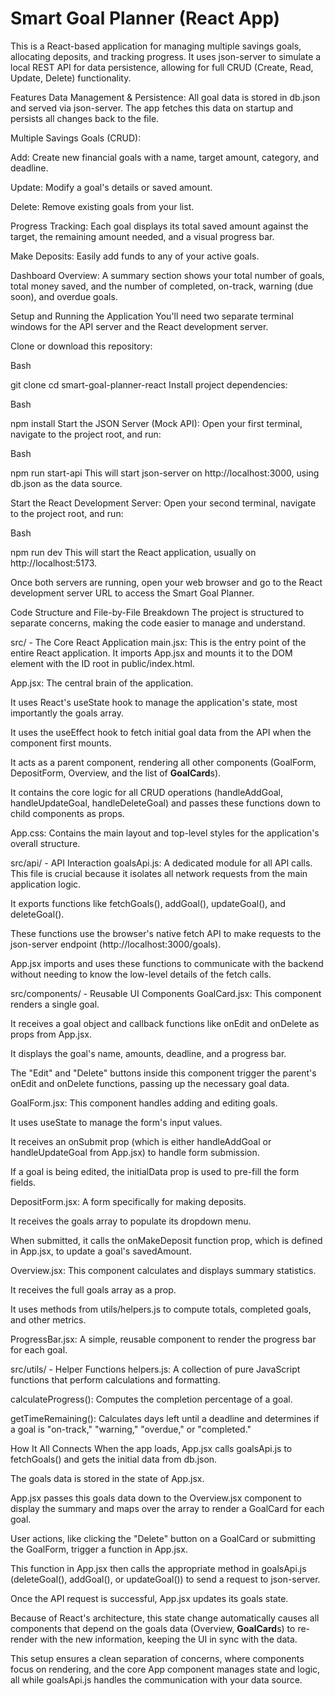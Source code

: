 # Smart Goal Planner (React App)
This is a React-based application for managing multiple savings goals, allocating deposits, and tracking progress. It uses json-server to simulate a local REST API for data persistence, allowing for full CRUD (Create, Read, Update, Delete) functionality.

Features
Data Management & Persistence: All goal data is stored in db.json and served via json-server. The app fetches this data on startup and persists all changes back to the file.

Multiple Savings Goals (CRUD):

Add: Create new financial goals with a name, target amount, category, and deadline.

Update: Modify a goal's details or saved amount.

Delete: Remove existing goals from your list.

Progress Tracking: Each goal displays its total saved amount against the target, the remaining amount needed, and a visual progress bar.

Make Deposits: Easily add funds to any of your active goals.

Dashboard Overview: A summary section shows your total number of goals, total money saved, and the number of completed, on-track, warning (due soon), and overdue goals.

Setup and Running the Application
You'll need two separate terminal windows for the API server and the React development server.

Clone or download this repository:

Bash

git clone <repository-url>
cd smart-goal-planner-react
Install project dependencies:

Bash

npm install
Start the JSON Server (Mock API):
Open your first terminal, navigate to the project root, and run:

Bash

npm run start-api
This will start json-server on http://localhost:3000, using db.json as the data source.

Start the React Development Server:
Open your second terminal, navigate to the project root, and run:

Bash

npm run dev
This will start the React application, usually on http://localhost:5173.

Once both servers are running, open your web browser and go to the React development server URL to access the Smart Goal Planner.

Code Structure and File-by-File Breakdown
The project is structured to separate concerns, making the code easier to manage and understand.

src/ - The Core React Application
main.jsx: This is the entry point of the entire React application. It imports App.jsx and mounts it to the DOM element with the ID root in public/index.html.

App.jsx: The central brain of the application.

It uses React's useState hook to manage the application's state, most importantly the goals array.

It uses the useEffect hook to fetch initial goal data from the API when the component first mounts.

It acts as a parent component, rendering all other components (GoalForm, DepositForm, Overview, and the list of **GoalCard**s).

It contains the core logic for all CRUD operations (handleAddGoal, handleUpdateGoal, handleDeleteGoal) and passes these functions down to child components as props.

App.css: Contains the main layout and top-level styles for the application's overall structure.

src/api/ - API Interaction
goalsApi.js: A dedicated module for all API calls. This file is crucial because it isolates all network requests from the main application logic.

It exports functions like fetchGoals(), addGoal(), updateGoal(), and deleteGoal().

These functions use the browser's native fetch API to make requests to the json-server endpoint (http://localhost:3000/goals).

App.jsx imports and uses these functions to communicate with the backend without needing to know the low-level details of the fetch calls.

src/components/ - Reusable UI Components
GoalCard.jsx: This component renders a single goal.

It receives a goal object and callback functions like onEdit and onDelete as props from App.jsx.

It displays the goal's name, amounts, deadline, and a progress bar.

The "Edit" and "Delete" buttons inside this component trigger the parent's onEdit and onDelete functions, passing up the necessary goal data.

GoalForm.jsx: This component handles adding and editing goals.

It uses useState to manage the form's input values.

It receives an onSubmit prop (which is either handleAddGoal or handleUpdateGoal from App.jsx) to handle form submission.

If a goal is being edited, the initialData prop is used to pre-fill the form fields.

DepositForm.jsx: A form specifically for making deposits.

It receives the goals array to populate its dropdown menu.

When submitted, it calls the onMakeDeposit function prop, which is defined in App.jsx, to update a goal's savedAmount.

Overview.jsx: This component calculates and displays summary statistics.

It receives the full goals array as a prop.

It uses methods from utils/helpers.js to compute totals, completed goals, and other metrics.

ProgressBar.jsx: A simple, reusable component to render the progress bar for each goal.

src/utils/ - Helper Functions
helpers.js: A collection of pure JavaScript functions that perform calculations and formatting.

calculateProgress(): Computes the completion percentage of a goal.

getTimeRemaining(): Calculates days left until a deadline and determines if a goal is "on-track," "warning," "overdue," or "completed."

How It All Connects
When the app loads, App.jsx calls goalsApi.js to fetchGoals() and gets the initial data from db.json.

The goals data is stored in the state of App.jsx.

App.jsx passes this goals data down to the Overview.jsx component to display the summary and maps over the array to render a GoalCard for each goal.

User actions, like clicking the "Delete" button on a GoalCard or submitting the GoalForm, trigger a function in App.jsx.

This function in App.jsx then calls the appropriate method in goalsApi.js (deleteGoal(), addGoal(), or updateGoal()) to send a request to json-server.

Once the API request is successful, App.jsx updates its goals state.

Because of React's architecture, this state change automatically causes all components that depend on the goals data (Overview, **GoalCard**s) to re-render with the new information, keeping the UI in sync with the data.

This setup ensures a clean separation of concerns, where components focus on rendering, and the core App component manages state and logic, all while goalsApi.js handles the communication with your data source.